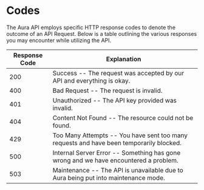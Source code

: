 # Codes

The Aura API employs specific HTTP response codes to denote the outcome of an API Request. Below is a table outlining the various responses you may encounter while utilizing the API.

Response Code | Explanation
---------- | -------
200 | Success -- The request was accepted by our API and everything is okay.
400 | Bad Request -- The request is invalid.
401 | Unauthorized -- The API key provided was invalid. 
404 | Content Not Found -- The resource could not be found.
429 | Too Many Attempts -- You have sent too many requests and have been temporarily blocked.
500 | Internal Server Error -- Something has gone wrong and we have encountered a problem.
503 | Maintenance -- The API is unavailable due to Aura being put into maintenance mode.

